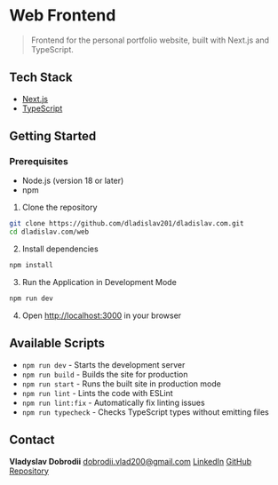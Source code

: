 # Web Frontend

> Frontend for the personal portfolio website, built with Next.js and TypeScript.

## Tech Stack

- [Next.js](https://nextjs.org/)
- [TypeScript](https://www.typescriptlang.org/)

## Getting Started

### Prerequisites

- Node.js (version 18 or later)
- npm

1. Clone the repository

```bash
git clone https://github.com/dladislav201/dladislav.com.git
cd dladislav.com/web
```

2. Install dependencies

```bash
npm install
```

3. Run the Application in Development Mode

```bash
npm run dev
```

4. Open [http://localhost:3000](http://localhost:3000) in your browser

## Available Scripts

- `npm run dev` - Starts the development server
- `npm run build` - Builds the site for production
- `npm run start` - Runs the built site in production mode
- `npm run lint` - Lints the code with ESLint
- `npm run lint:fix` - Automatically fix linting issues
- `npm run typecheck` - Checks TypeScript types without emitting files

## Contact

**Vladyslav Dobrodii**
[dobrodii.vlad200@gmail.com](mailto:dobrodii.vlad200@gmail.com)
[LinkedIn](https://www.linkedin.com/in/vladyslav-dobrodii-20384a233/)
[GitHub Repository](https://github.com/dladislav201/dladislav.com)
